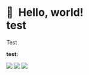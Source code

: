 👋 &nbsp;Hello, world! <br/> test
======

Test

**test:**

[<img src="https://img.shields.io/badge/twitter-%231DA1F2.svg?&style=for-the-badge&logo=twitter&logoColor=white"/>](https://twitter.com/jahirfiquitiva)
[<img src="https://img.shields.io/badge/facebook-%230077B5.svg?&?style=for-the-badge&logo=facebook&logoColor=white"/>](https://www.facebook.com/jahirfiquitiva/)
[<img src="https://img.shields.io/badge/instagram-%23833AB4.svg?&style=for-the-badge&logo=instagram&logoColor=white"/>](https://www.instagram.com/Dg_WPX/)
